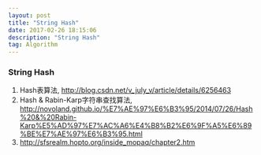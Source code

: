 ```yaml
---
layout: post
title: "String Hash"
date: 2017-02-26 18:15:06 
description: "String Hash"
tag: Algorithm
---
```


### String Hash

1. Hash表算法, http://blog.csdn.net/v_july_v/article/details/6256463
2. Hash & Rabin-Karp字符串查找算法, http://novoland.github.io/%E7%AE%97%E6%B3%95/2014/07/26/Hash%20&%20Rabin-Karp%E5%AD%97%E7%AC%A6%E4%B8%B2%E6%9F%A5%E6%89%BE%E7%AE%97%E6%B3%95.html
3. http://sfsrealm.hopto.org/inside_mopaq/chapter2.htm
